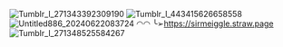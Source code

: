 ![Tumblr_l_271343392309190](https://github.com/unkindentity/unkindentity/assets/172919129/a3f59c8b-7c9c-49a5-8210-7889ed089606)
![Tumblr_l_443415626658558](https://github.com/unkindentity/unkindentity/assets/172919129/89ea69d9-e884-43aa-b446-52790171facd)
![Untitled886_20240622083724](https://github.com/unkindentity/unkindentity/assets/172919129/703fb5be-5be5-4cec-9b40-977a37ace791)
◠◠ ╰➢https://sirmeiggle.straw.page
![Tumblr_l_271348525584267](https://github.com/unkindentity/unkindentity/assets/172919129/696f78b7-08df-4956-aa82-74309d35d59f)
